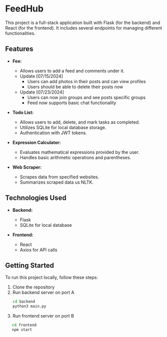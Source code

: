 # FeedHub

This project is a full-stack application built with Flask (for the backend) and React (for the frontend). It includes several endpoints for managing different functionalities.

## Features
- **Fee:**
  - Allows users to add a feed and comments under it.
  - Update [07/15/2024]
    - Users can add photos in their posts and can view profiles
    - Users should be able to delete their posts now
  - Update [07/23/2024]
    - Users can now join groups and see posts specific groups
    - Feed now supports basic chat functionality
    
- **Todo List:**
  - Allows users to add, delete, and mark tasks as completed.
  - Utilizes SQLite for local database storage.
  - Authentication with JWT tokens.

- **Expression Calculator:**
  - Evaluates mathematical expressions provided by the user.
  - Handles basic arithmetic operations and parentheses.

- **Web Scraper:**
  - Scrapes data from specified websites.
  - Summarizes scraped data us NLTK.

## Technologies Used

- **Backend:**
  - Flask
  - SQLite for local database

- **Frontend:**
  - React
  - Axios for API calls

## Getting Started

To run this project locally, follow these steps:

1. Clone the repository
2. Run backend server on port A
    ```bash
    cd backend
    python3 main.py
3. Run frontend server on port B
 ```bash
    cd frontend
    npm start
